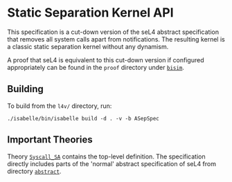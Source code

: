 <!--@TAG(DATA61_BSD)-->

Static Separation Kernel API
============================

This specification is a cut-down version of the seL4 abstract specification
that removes all system calls apart from notifications. The resulting kernel
is a classic static separation kernel without any dynamism.

A proof that seL4 is equivalent to this cut-down version if configured
appropriately can be found in the `proof` directory under
[`bisim`](../../proof/bisim/).


Building
--------

To build from the `l4v/` directory, run:

    ./isabelle/bin/isabelle build -d . -v -b ASepSpec

Important Theories
------------------

Theory [`Syscall_SA`](Syscall_SA.thy) contains the top-level definition. The
specification directly includes parts of the 'normal' abstract specification
of seL4 from directory [`abstract`](../abstract/).
